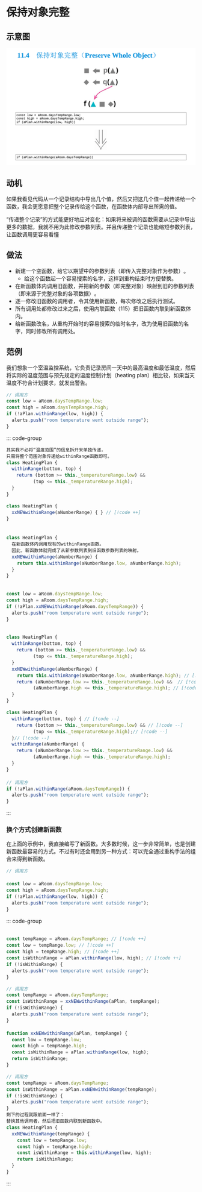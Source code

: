 # 保持对象完整

## 示意图

![LOGO](/public/image/refactoring/PreserveWholeObject.png)


## 动机

如果我看见代码从一个记录结构中导出几个值，然后又把这几个值一起传递给一个函数，我会更愿意把整个记录传给这个函数，在函数体内部导出所需的值。

“传递整个记录”的方式能更好地应对变化：如果将来被调的函数需要从记录中导出更多的数据，我就不用为此修改参数列表。并且传递整个记录也能缩短参数列表，让函数调用更容易看懂


## 做法

- 新建一个空函数，给它以期望中的参数列表（即传入完整对象作为参数）​。
  - 给这个函数起一个容易搜索的名字，这样到重构结束时方便替换。
- 在新函数体内调用旧函数，并把新的参数（即完整对象）映射到旧的参数列表（即来源于完整对象的各项数据）​。
- 逐一修改旧函数的调用者，令其使用新函数，每次修改之后执行测试。
- 所有调用处都修改过来之后，使用内联函数（115）把旧函数内联到新函数体内。
- 给新函数改名，从重构开始时的容易搜索的临时名字，改为使用旧函数的名字，同时修改所有调用处。

## 范例

我们想象一个室温监控系统，它负责记录房间一天中的最高温度和最低温度，然后将实际的温度范围与预先规定的温度控制计划（heating plan）相比较，如果当天温度不符合计划要求，就发出警告。


```js
// 调用方
const low = aRoom.daysTempRange.low; 
const high = aRoom.daysTempRange.high; 
if (!aPlan.withinRange(low, high)) {
  alerts.push("room temperature went outside range");
}

```

::: code-group

```js [源]
其实我不必将“温度范围”的信息拆开来单独传递，
只需将整个范围对象传递给withinRange函数即可。
class HeatingPlan {
  withinRange(bottom, top) {
  　return (bottom >= this._temperatureRange.low) && 
          (top <= this._temperatureRange.high);
  }
}

```

```js [新添空函数]
class HeatingPlan {
  xxNEWwithinRange(aNumberRange) { } // [!code ++]
}


class HeatingPlan {
  在新函数体内调用现有的withinRange函数。
  因此，新函数体就完成了从新参数列表到旧函数参数列表的映射。
  xxNEWwithinRange(aNumberRange) {
    return this.withinRange(aNumberRange.low, aNumberRange.high);
  }
}
```

```js [调用方替换]

const low = aRoom.daysTempRange.low; 
const high = aRoom.daysTempRange.high;
if (!aPlan.xxNEWwithinRange(aRoom.daysTempRange)) {
  alerts.push("room temperature went outside range");
}

```

```js [内联函数]

class HeatingPlan {
  withinRange(bottom, top) {
  　return (bottom >= this._temperatureRange.low) && 
          (top <= this._temperatureRange.high);
  }
  xxNEWwithinRange(aNumberRange) {
    return this.withinRange(aNumberRange.low, aNumberRange.high); // [!code --]
  　return (aNumberRange.low >= this._temperatureRange.low) &&  // [!code ++]
          (aNumberRange.high <= this._temperatureRange.high); // [!code ++]
  }
}
```

```js [替换源函数]
class HeatingPlan {
  withinRange(bottom, top) { // [!code --]
  　return (bottom >= this._temperatureRange.low) && // [!code --]
          (top <= this._temperatureRange.high);// [!code --]
  }// [!code --]
  withinRange(aNumberRange) {
  　return (aNumberRange.low >= this._temperatureRange.low) && 
          (aNumberRange.high <= this._temperatureRange.high); 
  }
}

// 调用方
if (!aPlan.withinRange(aRoom.daysTempRange)) {
  alerts.push("room temperature went outside range");
}

```

:::


### 换个方式创建新函数


在上面的示例中，我直接编写了新函数。大多数时候，这一步非常简单，也是创建新函数最容易的方式。不过有时还会用到另一种方式：可以完全通过重构手法的组合来得到新函数。


```js
// 调用方

const low = aRoom.daysTempRange.low; 
const high = aRoom.daysTempRange.high; 
if (!aPlan.withinRange(low, high)) {
  alerts.push("room temperature went outside range");
}

```

::: code-group

```js [提炼变量]

const tempRange = aRoom.daysTempRange; // [!code ++]
const low = tempRange.low; // [!code ++]
const high = tempRange.high; // [!code ++]
const isWithinRange = aPlan.withinRange(low, high); // [!code ++]
if (!isWithinRange) {
  alerts.push("room temperature went outside range");
}

```

```js [提炼函数]
// 调用方
const tempRange = aRoom.daysTempRange;
const isWithinRange = xxNEWwithinRange(aPlan, tempRange); 
if (!isWithinRange) {
  alerts.push("room temperature went outside range");
}

function xxNEWwithinRange(aPlan, tempRange) { 
  const low = tempRange.low;
  const high = tempRange.high;
  const isWithinRange = aPlan.withinRange(low, high); 
  return isWithinRange;
}

```

```js [搬移函数]
// 调用方
const tempRange = aRoom.daysTempRange;
const isWithinRange = aPlan.xxNEWwithinRange(tempRange); 
if (!isWithinRange) {
  alerts.push("room temperature went outside range");
}
剩下的过程就跟前面一样了：
替换其他调用者，然后把旧函数内联到新函数中。
class HeatingPlan {
  xxNEWwithinRange(tempRange) { 
    const low = tempRange.low; 
    const high = tempRange.high;
    const isWithinRange = this.withinRange(low, high); 
    return isWithinRange;
  }
}

```

:::
